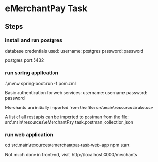 # eMerchantPay Task

## Steps

### install and run postgres
database credentials used:
username: postgres
password: password

postgres
port:5432

### run spring application
.\mvnw spring-boot:run -f pom.xml

Basic authentication for web services:
username: username
password: password

Merchants are initially imported from the file:
src\main\resources\rake.csv

A list of all rest apis can be imported to postman from the file:
src\main\resources\eMerchantPay task.postman_collection.json

### run web application
cd src\main\resources\emerchantpat-task-web-app
npm start

Not much done in frontend, visit: http://localhost:3000/merchants 

